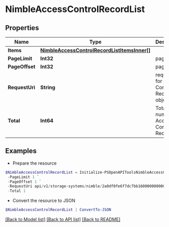 # NimbleAccessControlRecordList
## Properties

Name | Type | Description | Notes
------------ | ------------- | ------------- | -------------
**Items** | [**NimbleAccessControlRecordListItemsInner[]**](NimbleAccessControlRecordListItemsInner.md) |  | [optional] 
**PageLimit** | **Int32** | page limit | [optional] 
**PageOffset** | **Int32** | page offset | [optional] 
**RequestUri** | **String** | requestUri for Access Control Record objects | [optional] 
**Total** | **Int64** | Total number of Access Control Records. | [optional] 

## Examples

- Prepare the resource
```powershell
$NimbleAccessControlRecordList = Initialize-PSOpenAPIToolsNimbleAccessControlRecordList  -Items null `
 -PageLimit 1 `
 -PageOffset 1 `
 -RequestUri api/v1/storage-systems/nimble/2a0df0fe6f7dc7bb16000000000000000000004817/access-control-records `
 -Total 1
```

- Convert the resource to JSON
```powershell
$NimbleAccessControlRecordList | ConvertTo-JSON
```

[[Back to Model list]](../README.md#documentation-for-models) [[Back to API list]](../README.md#documentation-for-api-endpoints) [[Back to README]](../README.md)


